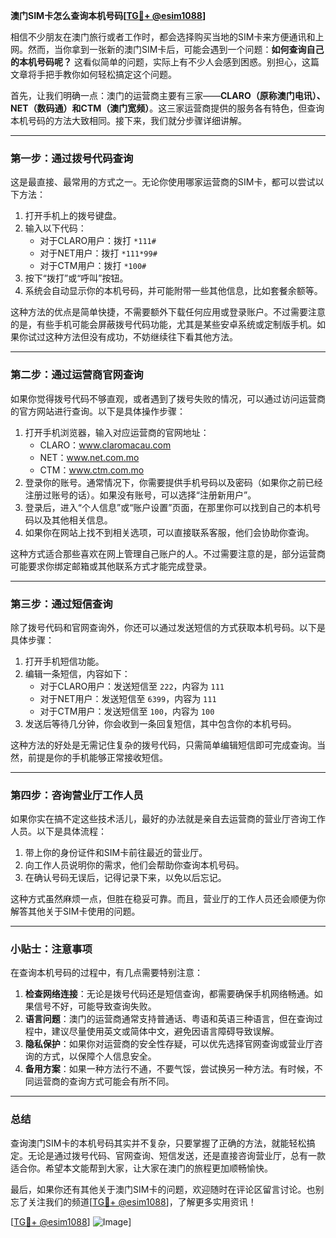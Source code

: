 **澳门SIM卡怎么查询本机号码[[TG💪+ @esim1088](https://t.me/s/esim1088)]**

相信不少朋友在澳门旅行或者工作时，都会选择购买当地的SIM卡来方便通讯和上网。然而，当你拿到一张新的澳门SIM卡后，可能会遇到一个问题：**如何查询自己的本机号码呢？** 这看似简单的问题，实际上有不少人会感到困惑。别担心，这篇文章将手把手教你如何轻松搞定这个问题。

首先，让我们明确一点：澳门的运营商主要有三家——**CLARO（原称澳门电讯）、NET（数码通）和CTM（澳门宽频）**。这三家运营商提供的服务各有特色，但查询本机号码的方法大致相同。接下来，我们就分步骤详细讲解。

---

### **第一步：通过拨号代码查询**

这是最直接、最常用的方式之一。无论你使用哪家运营商的SIM卡，都可以尝试以下方法：

1. 打开手机上的拨号键盘。
2. 输入以下代码：
   - 对于CLARO用户：拨打 `*111#`
   - 对于NET用户：拨打 `*111*99#`
   - 对于CTM用户：拨打 `*100#`
3. 按下“拨打”或“呼叫”按钮。
4. 系统会自动显示你的本机号码，并可能附带一些其他信息，比如套餐余额等。

这种方法的优点是简单快捷，不需要额外下载任何应用或登录账户。不过需要注意的是，有些手机可能会屏蔽拨号代码功能，尤其是某些安卓系统或定制版手机。如果你试过这种方法但没有成功，不妨继续往下看其他方法。

---

### **第二步：通过运营商官网查询**

如果你觉得拨号代码不够直观，或者遇到了拨号失败的情况，可以通过访问运营商的官方网站进行查询。以下是具体操作步骤：

1. 打开手机浏览器，输入对应运营商的官网地址：
   - CLARO：www.claromacau.com
   - NET：www.net.com.mo
   - CTM：www.ctm.com.mo
2. 登录你的账号。通常情况下，你需要提供手机号码以及密码（如果你之前已经注册过账号的话）。如果没有账号，可以选择“注册新用户”。
3. 登录后，进入“个人信息”或“账户设置”页面，在那里你可以找到自己的本机号码以及其他相关信息。
4. 如果你在网站上找不到相关选项，可以直接联系客服，他们会协助你查询。

这种方式适合那些喜欢在网上管理自己账户的人。不过需要注意的是，部分运营商可能要求你绑定邮箱或其他联系方式才能完成登录。

---

### **第三步：通过短信查询**

除了拨号代码和官网查询外，你还可以通过发送短信的方式获取本机号码。以下是具体步骤：

1. 打开手机短信功能。
2. 编辑一条短信，内容如下：
   - 对于CLARO用户：发送短信至 `222`，内容为 `111`
   - 对于NET用户：发送短信至 `6399`，内容为 `111`
   - 对于CTM用户：发送短信至 `100`，内容为 `100`
3. 发送后等待几分钟，你会收到一条回复短信，其中包含你的本机号码。

这种方法的好处是无需记住复杂的拨号代码，只需简单编辑短信即可完成查询。当然，前提是你的手机能够正常接收短信。

---

### **第四步：咨询营业厅工作人员**

如果你实在搞不定这些技术活儿，最好的办法就是亲自去运营商的营业厅咨询工作人员。以下是具体流程：

1. 带上你的身份证件和SIM卡前往最近的营业厅。
2. 向工作人员说明你的需求，他们会帮助你查询本机号码。
3. 在确认号码无误后，记得记录下来，以免以后忘记。

这种方式虽然麻烦一点，但胜在稳妥可靠。而且，营业厅的工作人员还会顺便为你解答其他关于SIM卡使用的问题。

---

### **小贴士：注意事项**

在查询本机号码的过程中，有几点需要特别注意：

1. **检查网络连接**：无论是拨号代码还是短信查询，都需要确保手机网络畅通。如果信号不好，可能导致查询失败。
2. **语言问题**：澳门的运营商通常支持普通话、粤语和英语三种语言，但在查询过程中，建议尽量使用英文或简体中文，避免因语言障碍导致误解。
3. **隐私保护**：如果你对运营商的安全性存疑，可以优先选择官网查询或营业厅咨询的方式，以保障个人信息安全。
4. **备用方案**：如果一种方法行不通，不要气馁，尝试换另一种方法。有时候，不同运营商的查询方式可能会有所不同。

---

### **总结**

查询澳门SIM卡的本机号码其实并不复杂，只要掌握了正确的方法，就能轻松搞定。无论是通过拨号代码、官网查询、短信发送，还是直接咨询营业厅，总有一款适合你。希望本文能帮到大家，让大家在澳门的旅程更加顺畅愉快。

最后，如果你还有其他关于澳门SIM卡的问题，欢迎随时在评论区留言讨论。也别忘了关注我们的频道[[TG💪+ @esim1088](https://t.me/s/esim1088)]，了解更多实用资讯！

[[TG💪+ @esim1088](https://t.me/s/esim1088)] ![Image](https://i.postimg.cc/4NQfJmqS/Snipaste-2025-05-13-00-14-12.png)]